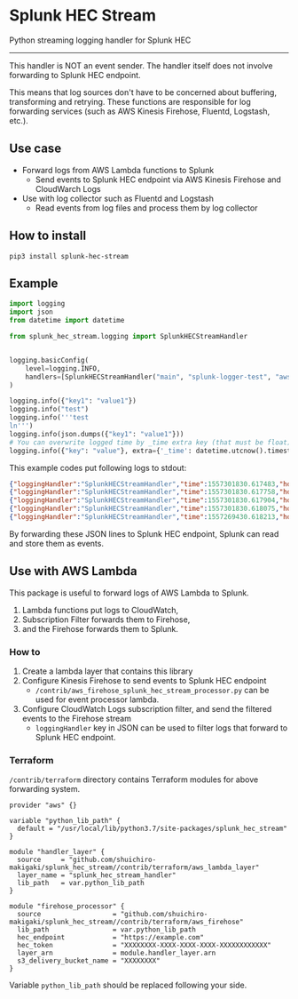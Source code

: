 # Splunk HEC Stream

Python streaming logging handler for Splunk HEC

---

This handler is NOT an event sender.
The handler itself does not involve forwarding to Splunk HEC endpoint.

This means that log sources don't have to be concerned about buffering, transforming and retrying.
These functions are responsible for log forwarding services (such as AWS Kinesis Firehose, Fluentd, Logstash, etc.).

## Use case

* Forward logs from AWS Lambda functions to Splunk 
    * Send events to Splunk HEC endpoint via AWS Kinesis Firehose and CloudWarch Logs
* Use with log collector such as Fluentd and Logstash
    * Read events from log files and process them by log collector

## How to install

```
pip3 install splunk-hec-stream
```

## Example

```python
import logging
import json
from datetime import datetime

from splunk_hec_stream.logging import SplunkHECStreamHandler


logging.basicConfig(
    level=logging.INFO,
    handlers=[SplunkHECStreamHandler("main", "splunk-logger-test", "aws:lambda", "_json")]
)

logging.info({"key1": "value1"})
logging.info("test")
logging.info('''test
ln''')
logging.info(json.dumps({"key1": "value1"}))
# You can overwrite logged time by _time extra key (that must be float)
logging.info({"key": "value"}, extra={'_time': datetime.utcnow().timestamp()})
```

This example codes put following logs to stdout:

```json
{"loggingHandler":"SplunkHECStreamHandler","time":1557301830.617483,"host":"aws:lambda","index":"main","source":"splunk-logger-test","sourcetype":"_json","event":{"key1": "value1"}}
{"loggingHandler":"SplunkHECStreamHandler","time":1557301830.617758,"host":"aws:lambda","index":"main","source":"splunk-logger-test","sourcetype":"_json","event":{"message": "test"}}
{"loggingHandler":"SplunkHECStreamHandler","time":1557301830.617904,"host":"aws:lambda","index":"main","source":"splunk-logger-test","sourcetype":"_json","event":{"message": "test\nln"}}
{"loggingHandler":"SplunkHECStreamHandler","time":1557301830.618075,"host":"aws:lambda","index":"main","source":"splunk-logger-test","sourcetype":"_json","event":{"message": "{\"key1\": \"value1\"}"}}
{"loggingHandler":"SplunkHECStreamHandler","time":1557269430.618213,"host":"aws:lambda","index":"main","source":"splunk-logger-test","sourcetype":"_json","event":{"key": "value"}}
```

By forwarding these JSON lines to Splunk HEC endpoint, Splunk can read and store them as events.

## Use with AWS Lambda

This package is useful to forward logs of AWS Lambda to Splunk.

1. Lambda functions put logs to CloudWatch,
2. Subscription Filter forwards them to Firehose,
3. and the Firehose forwards them to Splunk.

### How to

1. Create a lambda layer that contains this library
2. Configure Kinesis Firehose to send events to Splunk HEC endpoint
    * `/contrib/aws_firehose_splunk_hec_stream_processor.py` can be used for event processor lambda.
3. Configure CloudWatch Logs subscription filter, and send the filtered events to the Firehose stream
    * `loggingHandler` key in JSON can be used to filter logs that forward to Splunk HEC endpoint.

### Terraform

`/contrib/terraform` directory contains Terraform modules for above forwarding system.

```hcl-terraform
provider "aws" {}

variable "python_lib_path" {
  default = "/usr/local/lib/python3.7/site-packages/splunk_hec_stream"
}

module "handler_layer" {
  source     = "github.com/shuichiro-makigaki/splunk_hec_stream//contrib/terraform/aws_lambda_layer"
  layer_name = "splunk_hec_stream_handler"
  lib_path   = var.python_lib_path
}

module "firehose_processor" {
  source                  = "github.com/shuichiro-makigaki/splunk_hec_stream//contrib/terraform/aws_firehose"
  lib_path                = var.python_lib_path
  hec_endpoint            = "https://example.com"
  hec_token               = "XXXXXXXX-XXXX-XXXX-XXXX-XXXXXXXXXXXX"
  layer_arn               = module.handler_layer.arn
  s3_delivery_bucket_name = "XXXXXXXX"
}
```

Variable `python_lib_path` should be replaced following your side.